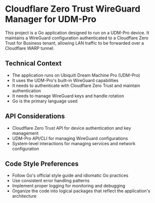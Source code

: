<!-- Use this file to provide workspace-specific custom instructions to Copilot. For more details, visit https://code.visualstudio.com/docs/copilot/copilot-customization#_use-a-githubcopilotinstructionsmd-file -->

# Cloudflare Zero Trust WireGuard Manager for UDM-Pro

This project is a Go application designed to run on a UDM-Pro device. It maintains a WireGuard configuration authenticated to a Cloudflare Zero Trust for Business tenant, allowing LAN traffic to be forwarded over a Cloudflare WARP tunnel.

## Technical Context

- The application runs on Ubiquiti Dream Machine Pro (UDM-Pro)
- It uses the UDM-Pro's built-in WireGuard capabilities
- It needs to authenticate with Cloudflare Zero Trust and maintain authentication
- It needs to manage WireGuard keys and handle rotation
- Go is the primary language used

## API Considerations

- Cloudflare Zero Trust API for device authentication and key management
- UDM-Pro API/CLI for managing WireGuard configurations
- System-level interactions for managing services and network configuration

## Code Style Preferences

- Follow Go's official style guide and idiomatic Go practices
- Use consistent error handling patterns
- Implement proper logging for monitoring and debugging
- Organize the code into logical packages that reflect the application's architecture
